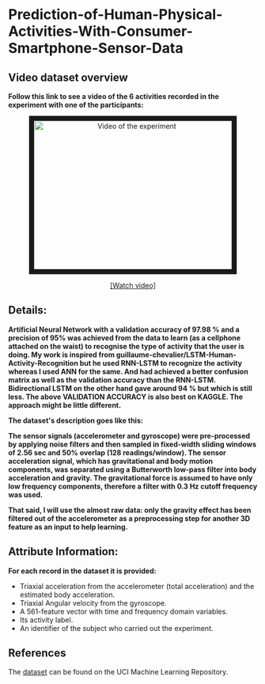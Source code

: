 # Prediction-of-Human-Physical-Activities-With-Consumer-Smartphone-Sensor-Data


## Video dataset overview

**Follow this link to see a video of the 6 activities recorded in the experiment with one of the participants:**

<p align="center">
  <a href="http://www.youtube.com/watch?feature=player_embedded&v=XOEN9W05_4A
" target="_blank"><img src="http://img.youtube.com/vi/XOEN9W05_4A/0.jpg" 
alt="Video of the experiment" width="400" height="300" border="10" /></a>
  <a href="https://youtu.be/XOEN9W05_4A"><center>[Watch video]</center></a>
</p>
 
## Details:

**Artificial Neural Network with a validation accuracy of 97.98 % and a precision of 95% was achieved from the data to learn (as a cellphone attached on the waist) to recognise the type of activity that the user is doing. My work is inspired from guillaume-chevalier/LSTM-Human-Activity-Recognition but he used RNN-LSTM to recognize the activity whereas I used ANN for the same. And had achieved a better confusion matrix as well as the validation accuracy than the RNN-LSTM. Bidirectional LSTM on the other hand gave around 94 % but which is still less. The above VALIDATION ACCURACY is also best on KAGGLE.
The approach might be little different.**

**The dataset's description goes like this:**

**The sensor signals (accelerometer and gyroscope) were pre-processed by applying noise filters and then sampled in fixed-width sliding windows of 2.56 sec and 50% overlap (128 readings/window). The sensor acceleration signal, which has gravitational and body motion components, was separated using a Butterworth low-pass filter into body acceleration and gravity. The gravitational force is assumed to have only low frequency components, therefore a filter with 0.3 Hz cutoff frequency was used.** 

**That said, I will use the almost raw data: only the gravity effect has been filtered out of the accelerometer  as a preprocessing step for another 3D feature as an input to help learning.** 



## Attribute Information:

**For each record in the dataset it is provided:**
- Triaxial acceleration from the accelerometer (total acceleration) and the estimated body acceleration.
- Triaxial Angular velocity from the gyroscope.
- A 561-feature vector with time and frequency domain variables.
- Its activity label.
- An identifier of the subject who carried out the experiment.

## References

The [dataset](https://archive.ics.uci.edu/ml/datasets/Human+Activity+Recognition+Using+Smartphones) can be found on the UCI Machine Learning Repository. 
